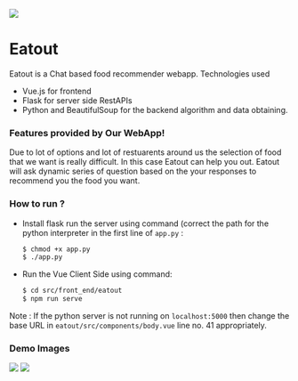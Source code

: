 ![](https://imgur.com/hrNlqDm.png)
#  Eatout

Eatout is a  Chat based food recommender webapp. 
Technologies used 

  - Vue.js for frontend
  - Flask for server side RestAPIs
  - Python and BeautifulSoup for the backend algorithm and data obtaining.

### Features provided by Our WebApp!
Due to lot of options and lot of restuarents around us the selection of food that we want is really difficult. In this case Eatout can help you out. Eatout will ask dynamic series of question based on the your responses to recommend you the food you want.

### How to run ?
 - Install flask run the server using command (correct the path for the python interpreter in the first line of ```app.py``` :
    ```sh
    $ chmod +x app.py
    $ ./app.py
    ```
 - Run the Vue Client Side using command:
    ```sh
    $ cd src/front_end/eatout
    $ npm run serve
    ```
Note : If the python server is not running on ```localhost:5000``` then change the base URL in ```eatout/src/components/body.vue``` line no. 41 appropriately.

### Demo Images

![](https://imgur.com/kVX0fOi.png)
![](https://imgur.com/NDqyhAh.png)
